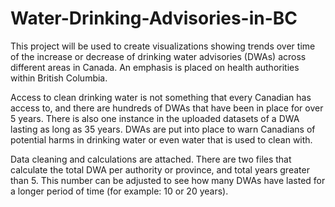 # Water-Drinking-Advisories-in-BC

This project will be used to create visualizations showing trends over time of the increase or decrease of drinking water advisories (DWAs) across different areas in Canada. An emphasis is placed on health authorities within British Columbia.

Access to clean drinking water is not something that every Canadian has access to, and there are hundreds of DWAs that have been in place for over 5 years. There is also one instance in the uploaded datasets of a DWA lasting as long as 35 years. DWAs are put into place to warn Canadians of potential harms in drinking water or even water that is used to clean with.

Data cleaning and calculations are attached. There are two files that calculate the total DWA per authority or province, and total years greater than 5. This number can be adjusted to see how many DWAs have lasted for a longer period of time (for example: 10 or 20 years).

